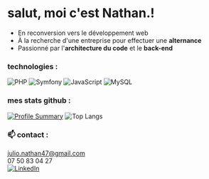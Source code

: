 # salut, moi c'est Nathan.! 

- En reconversion vers le développement web
- À la recherche d'une entreprise pour effectuer une **alternance**
- Passionné par l'**architecture du code** et le **back-end**

### technologies :
![PHP](https://img.shields.io/badge/-PHP-777BB4?style=flat-square&logo=php&logoColor=white)
![Symfony](https://img.shields.io/badge/-Symfony-000000?style=flat-square&logo=symfony&logoColor=white)
![JavaScript](https://img.shields.io/badge/-JavaScript-F7DF1E?style=flat-square&logo=javascript&logoColor=black)
![MySQL](https://img.shields.io/badge/-MySQL-4479A1?style=flat-square&logo=mysql&logoColor=white)

### mes stats github :
[![Profile Summary](https://github-profile-summary-cards.vercel.app/api/cards/profile-details?username=nathkeuss&theme=tokyonight)](https://github.com/nathkeuss)
![Top Langs](https://github-readme-stats.vercel.app/api/top-langs/?username=nathkeuss&layout=compact&theme=tokyonight)




### 📫 contact :
julio.nathan47@gmail.com  
07 50 83 04 27  
[![LinkedIn](https://img.shields.io/badge/-LinkedIn-blue?style=flat-square&logo=linkedin&logoColor=white)](https://www.linkedin.com/in/nathan-julio)
